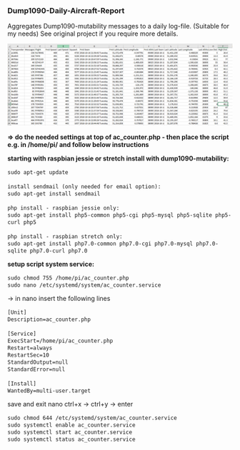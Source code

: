 ### Dump1090-Daily-Aircraft-Report

Aggregates Dump1090-mutability messages to a daily log-file. (Suitable for my needs) See original project if you require more details.

![Alt text](screencapture.PNG?raw=true "Sample Report")


  
**=> do the needed settings at top of ac_counter.php - then place the script e.g. in /home/pi/ and follow below instructions**

**starting with raspbian jessie or stretch install with dump1090-mutability:**

    sudo apt-get update

    install sendmail (only needed for email option):
    sudo apt-get install sendmail

    php install - raspbian jessie only:
    sudo apt-get install php5-common php5-cgi php5-mysql php5-sqlite php5-curl php5

    php install - raspbian stretch only:
    sudo apt-get install php7.0-common php7.0-cgi php7.0-mysql php7.0-sqlite php7.0-curl php7.0


**setup script system service:**

    sudo chmod 755 /home/pi/ac_counter.php
    sudo nano /etc/systemd/system/ac_counter.service

-> in nano insert the following lines

    [Unit]
    Description=ac_counter.php
    
    [Service]
    ExecStart=/home/pi/ac_counter.php
    Restart=always
    RestartSec=10
    StandardOutput=null
    StandardError=null
    
    [Install]
    WantedBy=multi-user.target

save and exit nano ctrl+x -> ctrl+y -> enter

    sudo chmod 644 /etc/systemd/system/ac_counter.service
    sudo systemctl enable ac_counter.service
    sudo systemctl start ac_counter.service
    sudo systemctl status ac_counter.service
    


